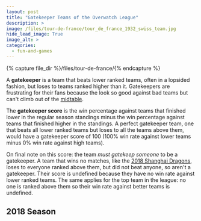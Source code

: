 ```yaml
---
layout: post
title: "Gatekeeper Teams of the Overwatch League"
description: >
image: /files/tour-de-france/tour_de_france_1932_swiss_team.jpg
hide_lead_image: True
image_alt: >
categories:
  - fun-and-games
---
```


{% capture file_dir %}/files/tour-de-france/{% endcapture %}

A **gatekeeper** is a team that beats lower ranked teams, often in a lopsided
fashion, but loses to teams ranked higher than it. Gatekeepers are frustrating
for their fans because the look so good against bad teams but can't climb out
of the [midtable][mid].

[mid]: https://en.wiktionary.org/wiki/midtable

The **gatekeeper score** is the win percentage against teams that finished
lower in the regular season standings minus the win percentage against teams
that finished higher in the standings. A perfect gatekeeper team, one that
beats all lower ranked teams but loses to all the teams above them, would have
a gatekeeper score of 100 (100% win rate against lower teams minus 0% win rate
against high teams).

On final note on this score: the team _must gatekeep someone_ to be a
gatekeeper. A team that wins no matches, like the [2018 Shanghai
Dragons][2018_dragons], loses to everyone ranked above them, but did not beat
anyone, so aren't a gatekeeper. Their score is undefined because they have no
win rate against lower ranked teams. The same applies for the top team in the
league: no one is ranked above them so their win rate against better teams is
undefined.

[2018_dragons]: https://en.wikipedia.org/wiki/2018_Shanghai_Dragons_season

## 2018 Season
